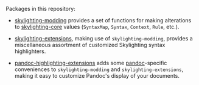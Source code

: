 Packages in this repository:

* [skylighting-modding] provides a set of functions for making alterations to
  [skylighting-core] values (`SyntaxMap`, `Syntax`, `Context`, `Rule`, etc.).

* [skylighting-extensions], making use of `skylighting-modding`, provides a
  miscellaneous assortment of customized Skylighting syntax highlighters.

* [pandoc-highlighting-extensions] adds some [pandoc]-specific conveniences
  to `skylighting-modding` and `skylighting-extensions`, making it easy to
  customize Pandoc's display of your documents.

  [skylighting]:                    https://hackage.haskell.org/package/skylighting
  [skylighting-core]:               https://hackage.haskell.org/package/skylighting-core
  [skylighting-extensions]:         https://hackage.haskell.org/package/skylighting-extensions
  [skylighting-modding]:            https://hackage.haskell.org/package/skylighting-modding
  [pandoc]:                         https://hackage.haskell.org/package/pandoc
  [pandoc-highlighting-extensions]: https://hackage.haskell.org/package/pandoc-highlighting-extensions
